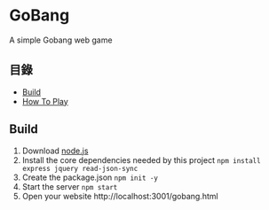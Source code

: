 # GoBang
 A simple Gobang web game

## 目錄
* [Build](#build)
* [How To Play](#how-to-play)

## Build
1. Download [node.js](https://nodejs.org/en/download/)
2. Install the core dependencies needed by this project
  ``npm install express jquery read-json-sync``
3. Create the package.json
  ``npm init -y``
4. Start the server
  ``npm start``
5. Open your website http://localhost:3001/gobang.html
